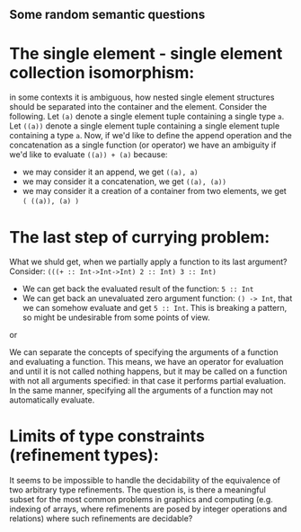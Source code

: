## Some random semantic questions

# The single element - single element collection isomorphism:
in some contexts it is ambiguous, how nested single element structures should be separated into the container and the element.
Consider the following. Let `(a)` denote a single element tuple containing a single type `a`.
Let `((a))` denote a single element tuple containing a single element tuple containing a type `a`.
Now, if we'd like to define the append operation and the concatenation as a single function (or operator) we have an ambiguity if we'd like to evaluate `((a)) + (a)` because:
 - we may consider it an append, we get `((a), a)`
 - we may consider it a concatenation, we get `((a), (a))`
 - we may consider it a creation of a container from two elements, we get `( ((a)), (a) )`
 
 
# The last step of currying problem:
What we shuld get, when we partially apply a function to its last argument?
Consider: `(((+ :: Int->Int->Int) 2 :: Int) 3 :: Int)`
 - We can get back the evaluated result of the function: `5 :: Int`
 - We can get back an unevaluated zero argument function: `() -> Int`, that we can somehow evaluate and get `5 :: Int`. This is breaking a pattern, so might be undesirable from some points of view. 
 
 or
 
We can separate the concepts of specifying the arguments of a function and evaluating a function. This means, we have an operator for evaluation and until it is not called nothing happens, but it may be called on a function with not all arguments specified: in that case it performs partial evaluation. In the same manner, specifying all the arguments of a function may not automatically evaluate.
 
 
# Limits of type constraints (refinement types):
It seems to be impossible to handle the decidability of the equivalence of two arbitrary type refinements. The question is, is there a meaningful subset for the most common problems in graphics and computing (e.g. indexing of arrays, where refimenents are posed by integer operations and relations) where such refinements are decidable?

